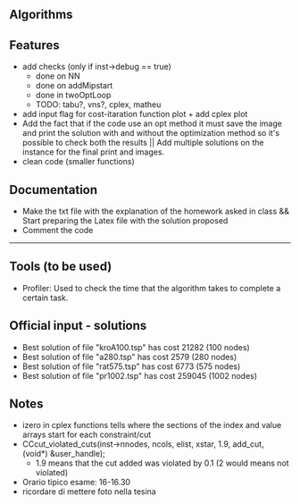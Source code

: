 ## Algorithms

## Features
- add checks (only if inst->debug == true)
    - done on NN
    - done on addMipstart
    - done in twoOptLoop
    - TODO: tabu?, vns?, cplex, matheu
- add input flag for cost-itaration function plot + add cplex plot
- Add the fact that if the code use an opt method it must save the image and print the solution with and without the optimization method so it's possible to check both the results || Add multiple solutions on the instance for the final print and images.
- clean code (smaller functions)


## Documentation
- Make the txt file with the explanation of the homework asked in class && Start preparing the Latex file with the solution proposed
- Comment the code

---------------------------------------------------

## Tools (to be used)
- Profiler: Used to check the time that the algorithm takes to complete a certain task.


## Official input - solutions
- Best solution of file "kroA100.tsp" has cost 21282 (100 nodes)
- Best solution of file "a280.tsp" has cost 2579 (280 nodes)
- Best solution of file "rat575.tsp" has cost 6773 (575 nodes)
- Best solution of file "pr1002.tsp" has cost 259045 (1002 nodes)


## Notes
- izero in cplex functions tells where the sections of the index and value arrays start for each constraint/cut
- CCcut_violated_cuts(inst->nnodes, ncols, elist, xstar, 1.9, add_cut, (void*) &user_handle);
    - 1.9 means that the cut added was violated by 0.1 (2 would means not violated)
- Orario tipico esame: 16-16.30
- ricordare di mettere foto nella tesina